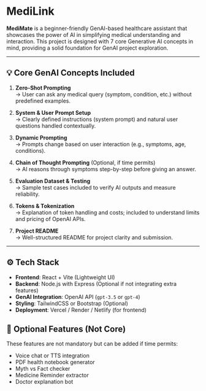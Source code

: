 # MediLink
**MediMate** is a beginner-friendly GenAI-based healthcare assistant that showcases the power of AI in simplifying medical understanding and interaction. This project is designed with 7 core Generative AI concepts in mind, providing a solid foundation for GenAI project exploration.

---


## 💡 Core GenAI Concepts Included

1. **Zero-Shot Prompting**  
   → User can ask any medical query (symptom, condition, etc.) without predefined examples.

2. **System & User Prompt Setup**  
   → Clearly defined instructions (system prompt) and natural user questions handled contextually.

3. **Dynamic Prompting**  
   → Prompts change based on user interaction (e.g., symptoms, age, conditions).

4. **Chain of Thought Prompting** (Optional, if time permits)  
   → AI reasons through symptoms step-by-step before giving an answer.

5. **Evaluation Dataset & Testing**  
   → Sample test cases included to verify AI outputs and measure reliability.

6. **Tokens & Tokenization**  
   → Explanation of token handling and costs; included to understand limits and pricing of OpenAI APIs.

7. **Project README**  
   → Well-structured README for project clarity and submission.

---

## ⚙️ Tech Stack

- **Frontend**: React + Vite (Lightweight UI)
- **Backend**: Node.js with Express (Optional if not integrating extra features)
- **GenAI Integration**: OpenAI API (`gpt-3.5` or `gpt-4`)
- **Styling**: TailwindCSS or Bootstrap (Optional)
- **Deployment**: Vercel / Render / Netlify (for frontend)



## 🎯 Optional Features (Not Core)

These features are not mandatory but can be added if time permits:
- Voice chat or TTS integration
- PDF health notebook generator
- Myth vs Fact checker
- Medicine Reminder extractor
- Doctor explanation bot


